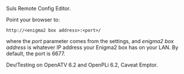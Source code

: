 Suls Remote Config Editor.

Point your browser to:

    http://<enigma2 box address>:<port>/

where the *port* parameter comes from the
settings, and *enigma2 box address* is
whatever IP address your Enigma2 box has
on your LAN. By default, the port is 6677.

Dev/Testing on OpenATV 6.2 and OpenPLi 6.2,
            Caveat Emptor.
